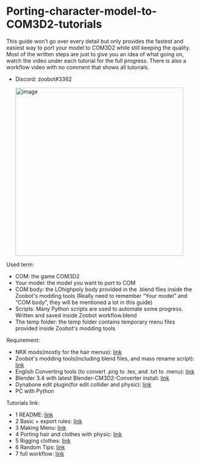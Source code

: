 # Porting-character-model-to-COM3D2-tutorials

  This guide won’t go over every detail but only provides the fastest and easiest way to port your model to COM3D2 while still keeping the quality. Most of the written steps are just to give you an idea of what going on, watch the video under each tutorial for the full progress. There is also a workflow video with no comment that shows all tutorials.
  
 + Discord: zoobot#3362
   
   <img width="440" alt="image" src="https://github.com/Zoobot123/How-to-port-character-model-to-COM3D2/assets/151656570/3ac68931-9e46-44bd-8583-609e8817197b">

Used term:
- COM: the game COM3D2
- Your model: the model you want to port to COM 
- COM body: the LOhighpoly body provided in the .blend flies inside the Zoobot's modding tools
(Really need to remember “Your model” and “COM body”, they will be mentioned a lot in this guide)
- Scripts: Many Python scripts are used to automate some progress. Written and saved inside Zoobot workflow.blend 
- The temp folder: the temp folder contains temporary menu files provided inside Zoobot's modding tools

Requirement:
- NKK mods(mostly for the hair menus): [link](https://mega.nz/folder/06ViRZJL#fB-zihiNHKWzQyftc6XMug)
- Zoobot's modding tools(including blend files, and mass rename script): [link](https://github.com/Zoobot123/How-to-port-character-model-to-COM3D2/releases/tag/tutorial)
- English Converting tools (to convert .png to .tex, and .txt to .menu): [link](https://mega.nz/file/ZrsRyZAb#WNfT2tTk7s5Je6h8I5qPIFX5JjxwtrfE4DWm0wKkoHw)
- Blender 3.4 with latest Blender-CM3D2-Converter install: [link](https://github.com/luvoid/Blender-CM3D2-Converter/releases)
- Dynabone edit plugin(for edit collider and physic): [link](https://ux.getuploader.com/trzr_tool/download/25)
- PC with Python

Tutorials link:
- 1 README: [link](https://github.com/Zoobot123/How-to-port-character-model-to-COM3D2/edit/main/README.md)
- 2 Basic + export rules: [link](https://github.com/Zoobot123/How-to-port-character-model-to-COM3D2/blob/main/6%20Random%20tips.md)
- 3 Making Menu: [link](https://github.com/Zoobot123/How-to-port-character-model-to-COM3D2/blob/main/3%20Making%20Menu.md)
- 4 Porting hair and clothes with physic: [link](https://github.com/Zoobot123/How-to-port-character-model-to-COM3D2/blob/main/4%20Porting%20hair%20and%20clothes%20with%20physic.md)
- 5 Rigging clothes: [link](https://github.com/Zoobot123/How-to-port-character-model-to-COM3D2/blob/main/5%20Rigging%20clothes.md)
- 6 Random Tips: [link](https://github.com/Zoobot123/How-to-port-character-model-to-COM3D2/blob/main/6%20Random%20tips.md)
- 7 full workflow: [link](https://github.com/Zoobot123/How-to-port-character-model-to-COM3D2/blob/main/7.%20workflow%20videos.md)

